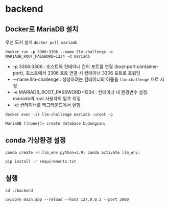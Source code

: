 # backend

## Docker로 MariaDB 설치
우선 도커 설치
`docker pull mariadb`

`docker run -p 3306:3306 --name llm-challenge -e MARIADB_ROOT_PASSWORD=1234 -d mariadb`

* -p 3306:3306 : 호스트와 컨테이너 간의 포트를 연결 (host-port:container-port), 호스트에서 3306 포트 연결 시 컨테이너 3306 포트로 포워딩
* --name llm-challenge : 생성하려는 컨테이너의 이름을 `llm-challenge` 으로 지정
* -e MARIADB_ROOT_PASSWORD=1234 : 컨테이너 내 환경변수 설정. mariadb의 root 사용자의 암호 지정
* -d: 컨테이너를 백그라운드에서 실행

`docker exec -it llm-challenge mariadb -uroot -p`

`MariaDB [(none)]> create database budongsan;`

## conda 가상환경 설정
`conda create -n llm_env python=3.9; conda activate llm_env;  `

`pip install -r requirements.txt`


## 실행
`cd ./backend`

`uvicorn main:app --reload --host 127.0.0.1 --port 5000`
